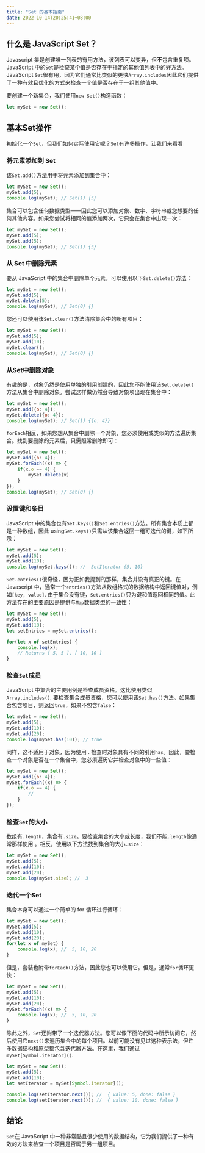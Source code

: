 ```yaml
---
title: "Set 的基本指南"
date: 2022-10-14T20:25:41+08:00
---
```


## 什么是 JavaScript Set？

Javascript 集是创建唯一列表的有用方法，该列表可以变异，但**不**包含重复项。JavaScript 中的`Set`是检查某个值是否存在于指定的其他值列表中的好方法。JavaScript `Set`很有用，因为它们通常比类似的更快`Array.includes`因此它们提供了一种有效且优化的方式来检查一个值是否存在于一组其他值中。

要创建一个新集合，我们使用`new Set()`构造函数：

```JavaScript
let mySet = new Set();
```

## 基本Set操作

初始化一个`Set`，但我们如何实际使用它呢？`Set`有许多操作，让我们来看看

### 将元素添加到 Set

该`Set.add()`方法用于将元素添加到集合中：

```JavaScript
let mySet = new Set();
mySet.add(5);
console.log(mySet); // Set(1) {5}
```

集合可以包含任何数据类型——因此您可以添加对象、数字、字符串或您想要的任何其他内容。如果您尝试将相同的值添加两次，它只会在集合中出现一次：

```JavaScript
let mySet = new Set();
mySet.add(5);
mySet.add(5);
console.log(mySet); // Set(1) {5}
```

### 从 Set 中删除元素

要从 JavaScript 中的集合中删除单个元素，可以使用以下`Set.delete()`方法：

```JavaScript
let mySet = new Set();
mySet.add(5);
mySet.delete(5);
console.log(mySet); // Set(0) {}
```

您还可以使用该`Set.clear()`方法清除集合中的所有项目：

```JavaScript
let mySet = new Set();
mySet.add(5);
mySet.add(10);
mySet.clear();
console.log(mySet); // Set(0) {}
```

### 从Set中删除对象

有趣的是，对象仍然是使用单独的引用创建的，因此您不能使用该`Set.delete()`方法从集合中删除对象。尝试这样做仍然会导致对象项出现在集合中：

```JavaScript
let mySet = new Set();
mySet.add({o: 4});
mySet.delete({o: 4});
console.log(mySet); // Set(1) {{o: 4}}
```

`forEach`相反，如果您想从集合中删除一个对象，您必须使用或类似的方法遍历集合。找到要删除的元素后，只需照常删除即可：

```JavaScript
let mySet = new Set();
mySet.add({o: 4});
mySet.forEach((x) => { 
    if(x.o == 4) {
        mySet.delete(x)
    }
});
console.log(mySet); // Set(0) {}
```

### 设置键和条目

JavaScript 中的集合也有`Set.keys()`和`Set.entries()`方法。所有集合本质上都是一种数组，因此 using`Set.keys()`只需从该集合返回一组可迭代的键，如下所示：

```JavaScript
let mySet = new Set();
mySet.add(5);
mySet.add(10);
console.log(mySet.keys()); //  SetIterator {5, 10}
```

`Set.entries()`很奇怪，因为正如我提到的那样，集合并没有真正的键。在 Javascript 中，通常一个`entries()`方法从数组格式的数据结构中返回键值对，例如`[key, value]`. 由于集合没有键，`Set.entries()`只为键和值返回相同的值。此方法存在的主要原因是提供与`Map`数据类型的一致性：

```JavaScript
let mySet = new Set();
mySet.add(5);
mySet.add(10);
let setEntries = mySet.entries();

for(let x of setEntries) {
    console.log(x);
    // Returns [ 5, 5 ], [ 10, 10 ]
}
```

### 检查`Set`成员

JavaScript 中集合的主要用例是检查成员资格。这比使用类似`Array.includes()`. 要检查集合成员资格，您可以使用该`Set.has()`方法。如果集合包含项目，则返回`true`，如果不包含`false`：

```JavaScript
let mySet = new Set();
mySet.add(5);
mySet.add(10);
mySet.add(20);
console.log(mySet.has(10)); // true
```

同样，这不适用于对象，因为使用 . 检查时对象具有不同的引用`has`。因此，要检查一个对象是否在一个集合中，您必须遍历它并检查对象中的一些值：

```JavaScript
let mySet = new Set();
mySet.add({o: 4});
mySet.forEach((x) => { 
    if(x.o == 4) {
        // 
    }
});
```

### 检查`Set`的大小

数组有`.length`，集合有`.size`。要检查集合的大小或长度，我们不能`.length`像通常那样使用 。相反，使用以下方法找到集合的大小`.size`：

```JavaScript
let mySet = new Set();
mySet.add(5);
mySet.add(10);
mySet.add(20);
console.log(mySet.size); //  3
```

### 迭代一个Set

集合本身可以通过一个简单的 for 循环进行循环：

```JavaScript
let mySet = new Set();
mySet.add(5);
mySet.add(10);
mySet.add(20);
for(let x of mySet) {
    console.log(x); //  5, 10, 20
}
```

但是，套装也附带`forEach()`方法，因此您也可以使用它。但是，通常`for`循环更快：

```JavaScript
let mySet = new Set();
mySet.add(5);
mySet.add(10);
mySet.add(20);
mySet.forEach((x) => {
    console.log(x); //  5, 10, 20
}
```

除此之外，`Set`还附带了一个迭代器方法。您可以像下面的代码中所示访问它，然后使用它`next()`来遍历集合中的每个项目。以前可能没有见过这种表示法，但许多数据结构和原型都包含迭代器方法。在这里，我们通过`mySet[Symbol.iterator]()`.

```JavaScript
let mySet = new Set();
mySet.add(5);
mySet.add(10);
let setIterator = mySet[Symbol.iterator]();

console.log(setIterator.next()); //  { value: 5, done: false }
console.log(setIterator.next()); //  { value: 10, done: false }
```

## 结论

`Set`在 JavaScript 中一种非常酷且很少使用的数据结构，它为我们提供了一种有效的方法来检查一个项目是否属于另一组项目。